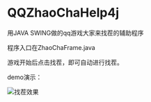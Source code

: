 # QQZhaoChaHelp4j
用JAVA SWING做的qq游戏大家来找茬的辅助程序

程序入口在ZhaoChaFrame.java

游戏开始后点击找茬，即可自动进行找茬。

demo演示：

![找茬效果](http://imgsrc.baidu.com/forum/pic/item/33aa8d94a4c27d1e7bba3c201cd5ad6edfc438cf.jpg)
